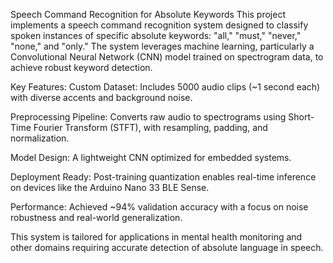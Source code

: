 Speech Command Recognition for Absolute Keywords
This project implements a speech command recognition system designed to classify spoken instances of specific absolute keywords: "all," "must," "never," "none," and "only." The system leverages machine learning, particularly a Convolutional Neural Network (CNN) model trained on spectrogram data, to achieve robust keyword detection.

Key Features:
Custom Dataset: Includes 5000 audio clips (~1 second each) with diverse accents and background noise.

Preprocessing Pipeline: Converts raw audio to spectrograms using Short-Time Fourier Transform (STFT), with resampling, padding, and normalization.

Model Design: A lightweight CNN optimized for embedded systems.

Deployment Ready: Post-training quantization enables real-time inference on devices like the Arduino Nano 33 BLE Sense.

Performance: Achieved ~94% validation accuracy with a focus on noise robustness and real-world generalization.

This system is tailored for applications in mental health monitoring and other domains requiring accurate detection of absolute language in speech.
